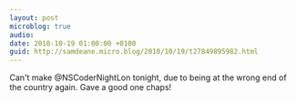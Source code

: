 ```yaml
---
layout: post
microblog: true
audio: 
date: 2010-10-19 01:00:00 +0100
guid: http://samdeane.micro.blog/2010/10/19/t27849895982.html
---
```

Can't make @NSCoderNightLon tonight, due to being at the wrong end of the country again. Gave a good one chaps!
